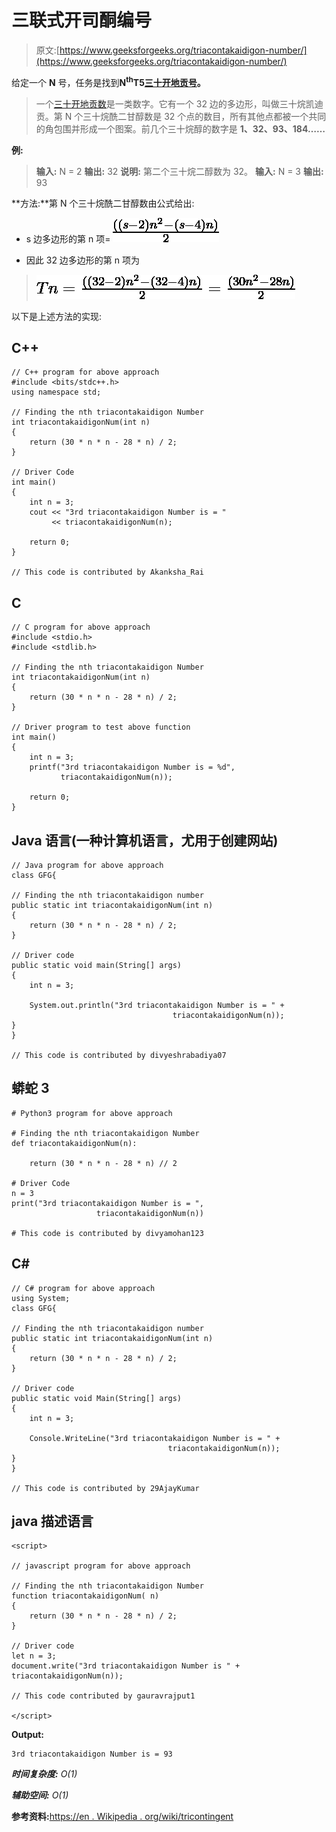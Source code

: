 # 三联式开司酮编号

> 原文:[https://www.geeksforgeeks.org/triacontakaidigon-number/](https://www.geeksforgeeks.org/triacontakaidigon-number/)

给定一个 **N** 号，任务是找到**N<sup>th</sup>T5[三十开地贡号](https://en.wikipedia.org/wiki/Triacontadigon)。** 

> 一个[三十开地贡数](https://en.wikipedia.org/wiki/Triacontadigon)是一类数字。它有一个 32 边的多边形，叫做三十烷凯迪贡。第 N 个三十烷酰二甘醇数是 32 个点的数目，所有其他点都被一个共同的角包围并形成一个图案。前几个三十烷醇的数字是 **1、32、93、184……**

**例:**

> **输入:** N = 2
> **输出:** 32
> **说明:**
> 第二个三十烷二醇数为 32。
> **输入:** N = 3
> **输出:** 93

**方法:**第 N 个三十烷酰二甘醇数由公式给出:

*   s 边多边形的第 n 项= ![\frac{((s-2)n^2 - (s-4)n)}{2}     ](img/0abf7eeeb36d988fc99c1364dd143b8b.png "Rendered by QuickLaTeX.com")

*   因此 32 边多边形的第 n 项为

> ![Tn =\frac{((32-2)n^2 - (32-4)n)}{2} =\frac{(30n^2 - 28n)}{2} ](img/d2f219d73ab175fb756e32bd81ee3872.png "Rendered by QuickLaTeX.com")

以下是上述方法的实现:

## C++

```
// C++ program for above approach
#include <bits/stdc++.h>
using namespace std;

// Finding the nth triacontakaidigon Number
int triacontakaidigonNum(int n)
{
    return (30 * n * n - 28 * n) / 2;
}

// Driver Code
int main()
{
    int n = 3;
    cout << "3rd triacontakaidigon Number is = "
         << triacontakaidigonNum(n);

    return 0;
}

// This code is contributed by Akanksha_Rai
```

## C

```
// C program for above approach
#include <stdio.h>
#include <stdlib.h>

// Finding the nth triacontakaidigon Number
int triacontakaidigonNum(int n)
{
    return (30 * n * n - 28 * n) / 2;
}

// Driver program to test above function
int main()
{
    int n = 3;
    printf("3rd triacontakaidigon Number is = %d",
           triacontakaidigonNum(n));

    return 0;
}
```

## Java 语言(一种计算机语言，尤用于创建网站)

```
// Java program for above approach
class GFG{

// Finding the nth triacontakaidigon number
public static int triacontakaidigonNum(int n)
{
    return (30 * n * n - 28 * n) / 2;
}

// Driver code   
public static void main(String[] args)
{
    int n = 3;

    System.out.println("3rd triacontakaidigon Number is = " +
                                    triacontakaidigonNum(n));
}
}

// This code is contributed by divyeshrabadiya07   
```

## 蟒蛇 3

```
# Python3 program for above approach

# Finding the nth triacontakaidigon Number
def triacontakaidigonNum(n):

    return (30 * n * n - 28 * n) // 2

# Driver Code
n = 3
print("3rd triacontakaidigon Number is = ",
                   triacontakaidigonNum(n))

# This code is contributed by divyamohan123
```

## C#

```
// C# program for above approach
using System;
class GFG{

// Finding the nth triacontakaidigon number
public static int triacontakaidigonNum(int n)
{
    return (30 * n * n - 28 * n) / 2;
}

// Driver code
public static void Main(String[] args)
{
    int n = 3;

    Console.WriteLine("3rd triacontakaidigon Number is = " +
                                   triacontakaidigonNum(n));
}
}

// This code is contributed by 29AjayKumar
```

## java 描述语言

```
<script>

// javascript program for above approach

// Finding the nth triacontakaidigon Number
function triacontakaidigonNum( n)
{
    return (30 * n * n - 28 * n) / 2;
}

// Driver code
let n = 3;
document.write("3rd triacontakaidigon Number is " + triacontakaidigonNum(n));

// This code contributed by gauravrajput1

</script>
```

**Output:** 

```
3rd triacontakaidigon Number is = 93
```

***时间复杂度:** O(1)*

***辅助空间:** O(1)*

**参考资料:**[https://en . Wikipedia . org/wiki/tricontingent](https://en.wikipedia.org/wiki/Triacontadigon)